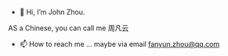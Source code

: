 - 👋 Hi, I’m John Zhou. 

AS a Chinese, you can call me 周凡云
- 📫 How to reach me ... maybe via email fanyun.zhou@qq.com

<!---
zfyzjzzl/zfyzjzzl is a ✨ special ✨ repository because its `README.md` (this file) appears on your GitHub profile.
You can click the Preview link to take a look at your changes.
--->
